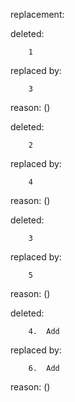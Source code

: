 replacement:

deleted:

		1

replaced by:

		3

reason: ()

deleted:

		2

replaced by:

		4

reason: ()

deleted:

		3

replaced by:

		5

reason: ()

deleted:

		4.	Add

replaced by:

		6.	Add

reason: ()

